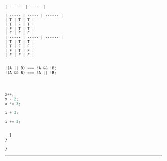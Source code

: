 






  ```js
  ```




    | ------ | ----- |

    | ----- | ----- | ------ |
    | T | T | T |
    | T | F | T |
    | F | T | T |
    | F | F | F |
    | ----- | ----- | ------ |
    | T | T | T |
    | T | F | F |
    | F | T | F |
    | F | F | F |

  ```js
  ```

  ```js
  !(A || B) === !A && !B;
  !(A && B) === !A || !B;
  ```


  ```js
  ```


  ```js
  ```


  ```js
  ```


  ```js
  x++;
  x - 2;
  x *= 3;

  i + 3;

  i += 3;
  ```


  ```js
  ```


  ```js
    }
  }
  ```


  ```js
  }

  ```

  ---
